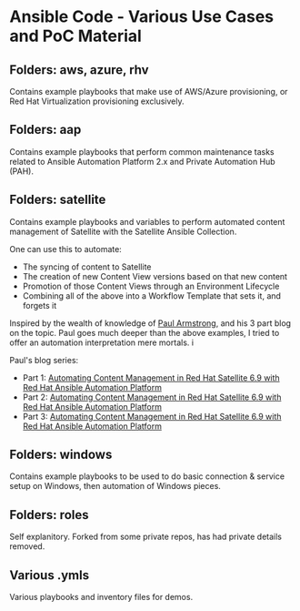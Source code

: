 # Ansible Code - Various Use Cases and PoC Material

## Folders: aws, azure, rhv

Contains example playbooks that make use of AWS/Azure provisioning, or Red Hat Virtualization provisioning exclusively.

## Folders: aap

Contains example playbooks that perform common maintenance tasks related to Ansible Automation Platform 2.x and Private Automation Hub (PAH).

## Folders: satellite

Contains example playbooks and variables to perform automated content management of Satellite with the Satellite Ansible Collection.

One can use this to automate:

* The syncing of content to Satellite
* The creation of new Content View versions based on that new content
* Promotion of those Content Views through an Environment Lifecycle
* Combining all of the above into a Workflow Template that sets it, and forgets it

Inspired by the wealth of knowledge of [Paul Armstrong](https://github.com/parmstro/AutomatingContentManagement), and his 3 part blog on the topic. Paul goes much deeper than the above examples, I tried to offer an automation interpretation mere mortals. i

Paul's blog series:
* Part 1: [Automating Content Management in Red Hat Satellite 6.9 with Red Hat Ansible Automation Platform](https://www.redhat.com/en/blog/automating-content-management-red-hat-satellite-69-red-hat-ansible-automation-platform-planning-workflow)
* Part 2: [Automating Content Management in Red Hat Satellite 6.9 with Red Hat Ansible Automation Platform](https://www.redhat.com/en/blog/automating-content-management-satellite-69-ansible-automation-platform-part-2)
* Part 3: [Automating Content Management in Red Hat Satellite 6.9 with Red Hat Ansible Automation Platform](https://www.redhat.com/en/blog/automating-content-management-satellite-69-ansible-automation-platform-part-3)

## Folders: windows

Contains example playbooks to be used to do basic connection & service setup on Windows, then automation of Windows pieces.

## Folders: roles

Self explanitory. Forked from some private repos, has had private details removed.

## Various .ymls

Various playbooks and inventory files for demos.
